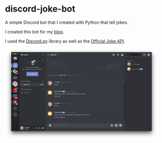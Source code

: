 # discord-joke-bot
A simple Discord bot that I created with Python that tell jokes.

I created this bot for my [blog](https://blog.alanconstantino.com/).

I used the [Discord.py](https://discordpy.readthedocs.io/en/latest/) library as well as the [Official Joke API](https://github.com/15Dkatz/official_joke_api).

<img src="images/jokes.png"/>
